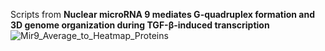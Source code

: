 Scripts from **Nuclear microRNA 9 mediates G-quadruplex formation and 3D genome organization during TGF-β-induced transcription** ![Mir9_Average_to_Heatmap_Proteins](https://github.com/user-attachments/assets/c5be62c9-65cf-4254-a6a6-9de92981df25)
